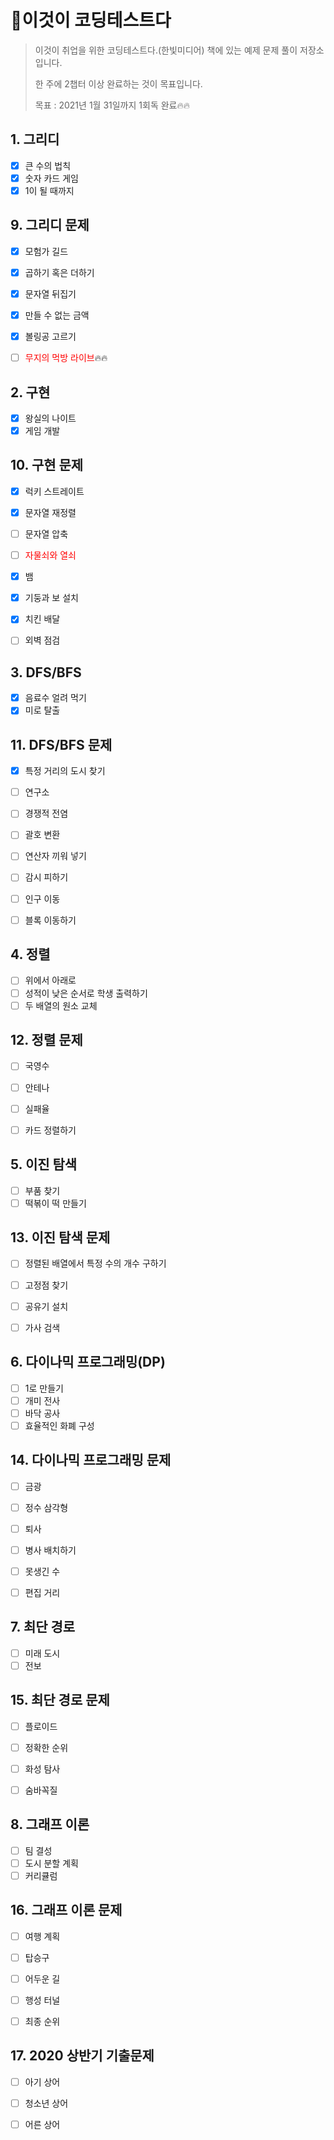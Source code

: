 # 📖이것이 코딩테스트다

> 이것이 취업을 위한 코딩테스트다.(한빛미디어) 책에 있는 예제 문제 풀이 저장소입니다.
>
> 한 주에 2챕터 이상 완료하는 것이 목표입니다. 
>
> 목표 : 2021년 1월 31일까지 1회독 완료🔥🔥



## 1. 그리디

- [x] 큰 수의 법칙
- [x] 숫자 카드 게임
- [x] 1이 될 때까지

## 9. 그리디 문제

- [x] 모험가 길드
- [x] 곱하기 혹은 더하기
- [x] 문자열 뒤집기
- [x] 만들 수 없는 금액
- [x] 볼링공 고르기
- [ ] <span style="color: red">무지의 먹방 라이브</span>🔥🔥





## 2. 구현

- [x] 왕실의 나이트
- [x] 게임 개발

## 10. 구현 문제

- [x] 럭키 스트레이트
- [x] 문자열 재정렬
- [ ] 문자열 압축
- [ ] <span style="color: red;">자물쇠와 열쇠</span>
- [x] 뱀
- [x] 기둥과 보 설치
- [x] 치킨 배달
- [ ] 외벽 점검



## 3. DFS/BFS

- [x] 음료수 얼려 먹기
- [x] 미로 탈출

## 11. DFS/BFS 문제

- [x] 특정 거리의 도시 찾기
- [ ] 연구소
- [ ] 경쟁적 전염
- [ ] 괄호 변환
- [ ] 연산자 끼워 넣기
- [ ] 감시 피하기
- [ ] 인구 이동
- [ ] 블록 이동하기



## 4. 정렬

- [ ] 위에서 아래로
- [ ] 성적이 낮은 순서로 학생 출력하기
- [ ] 두 배열의 원소 교체

## 12. 정렬 문제

- [ ] 국영수
- [ ] 안테나
- [ ] 실패율
- [ ] 카드 정렬하기



## 5. 이진 탐색

- [ ] 부품 찾기
- [ ] 떡볶이 떡 만들기

## 13. 이진 탐색 문제

- [ ] 정렬된 배열에서 특정 수의 개수 구하기
- [ ] 고정점 찾기
- [ ] 공유기 설치
- [ ] 가사 검색



## 6. 다이나믹 프로그래밍(DP)

- [ ] 1로 만들기
- [ ] 개미 전사
- [ ] 바닥 공사
- [ ] 효율적인 화폐 구성

## 14. 다이나믹 프로그래밍 문제

- [ ] 금광
- [ ] 정수 삼각형
- [ ] 퇴사
- [ ] 병사 배치하기
- [ ] 못생긴 수
- [ ] 편집 거리



## 7. 최단 경로

- [ ] 미래 도시
- [ ] 전보

## 15. 최단 경로 문제

- [ ] 플로이드
- [ ] 정확한 순위
- [ ] 화성 탐사
- [ ] 숨바꼭질



## 8. 그래프 이론

- [ ] 팀 결성
- [ ] 도시 분할 계획
- [ ] 커리큘럼

## 16. 그래프 이론 문제

- [ ] 여행 계획
- [ ] 탑승구
- [ ] 어두운 길
- [ ] 행성 터널
- [ ] 최종 순위



## 17. 2020 상반기 기출문제

- [ ] 아기 상어
- [ ] 청소년 상어
- [ ] 어른 상어



